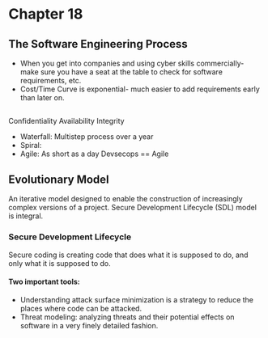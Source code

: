 # Chapter 18

## The Software Engineering Process
- When you get into companies and using cyber skills commercially- make sure you have a seat at the table to check for software requirements, etc.
- Cost/Time Curve is exponential- much easier to add requirements early than later on. 

## 
Confidentiality Availability Integrity
- Waterfall: Multistep process over a year
- Spiral: 
- Agile: As short as a day
Devsecops == Agile

## Evolutionary Model
An iterative model designed to enable the construction of increasingly complex versions of a project. Secure Development Lifecycle (SDL) model is integral.

### Secure Development Lifecycle
Secure coding is creating code that does what it is supposed to do, and only what it is supposed to do.

#### Two important tools:
- Understanding attack surface minimization is a strategy to reduce the places where code can be attacked. 
- Threat modeling: analyzing threats and their potential effects on software in a very finely detailed fashion.

#### 
